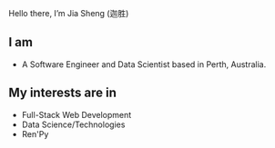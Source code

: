 Hello there,  I’m Jia Sheng (迦胜)

## I am
* A Software Engineer and Data Scientist based in Perth, Australia.

## My interests are in
* Full-Stack Web Development
* Data Science/Technologies
* Ren'Py 
